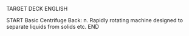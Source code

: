 TARGET DECK
ENGLISH

START
Basic
Centrifuge
Back: n. Rapidly rotating machine designed to separate liquids from solids etc.
END
